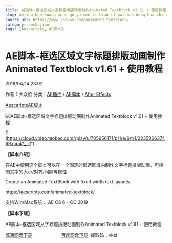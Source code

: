 ```yaml
---
title: AE脚本-框选区域文字标题排版动画制作Animated Textblock v1.61 + 使用教程
slug: aejiao-ben-kuang-xuan-qu-yu-wen-zi-biao-ti-pai-ban-dong-hua-zhi-zuo-animated-textblock-v1-61-shi-yong-jiao-cheng
source_url: https://www.lookae.com/animated-textblock/
category: aechajian
tags: [Aescaripts, AE脚本]
---
```

# AE脚本-框选区域文字标题排版动画制作Animated Textblock v1.61 + 使用教程

2019/04/14 23:02

作者：大众脸
分类：[AE插件](https://www.lookae.com/after-effects/aechajian/) / [AE脚本](https://www.lookae.com/after-effects/aescripts/) / [After Effects](https://www.lookae.com/after-effects/)

[Aescaripts](https://www.lookae.com/tag/aescaripts/)[AE脚本](https://www.lookae.com/tag/ae%e8%84%9a%e6%9c%ac/)

![AE脚本-框选区域文字标题排版动画制作Animated Textblock v1.61 + 使用教程](https://www.lookae.com/wp-content/uploads/2019/04/Animated-TextBlock.jpg "AE脚本-框选区域文字标题排版动画制作Animated Textblock v1.61 + 使用教程-LookAE.com")

[﻿[﻿]("https://cloud.video.taobao.com//play/u/705956171/p/1/e/6/t/1/223530637469.mp4)](https://cloud.video.taobao.com//play/u/705956171/p/1/e/6/t/1/223530637469.mp4?_=1")

**【脚本介绍】**

在AE中使用这个脚本可以在一个固定的框选区域内制作文字标题排版动画，可控制文字的大小/对齐/间隔等属性

Create an Animated TextBlock with fixed width text layouts.

https://aescripts.com/animated-textblock/

支持Win/Mac系统： AE CS 6 – CC 2019

**【脚本下载】**

AE脚本-框选区域文字标题排版动画制作Animated Textblock v1.61 + 使用教程

[城通网盘下载](https://lookae.ctfile.com/fs/680462-365505410)                       [百度网盘下载](https://pan.baidu.com/s/1EbNlgzyCX0zVyf3jHaB-_g)  提取码：vksi
